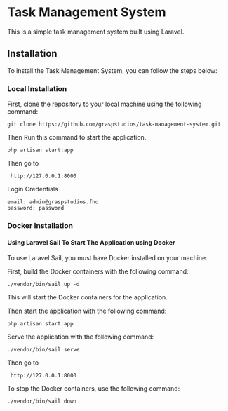 # Task Management System

This is a simple task management system built using Laravel.

## Installation

To install the Task Management System, you can follow the steps below:

### Local Installation

First, clone the repository to your local machine using the following command:

```
git clone https://github.com/graspstudios/task-management-system.git
```

Then Run this command to start the application.

```
php artisan start:app
```

Then go to

```
 http://127.0.0.1:8000
```

Login Credentials

```
email: admin@graspstudios.fho
password: password
```

### Docker Installation

#### Using Laravel Sail To Start The Application using Docker

To use Laravel Sail, you must have Docker installed on your machine.

First, build the Docker containers with the following command:

```
./vendor/bin/sail up -d
```

This will start the Docker containers for the application.

Then start the application with the following command:

```
php artisan start:app
```

Serve the application with the following command:

```
./vendor/bin/sail serve
```
Then go to

```
 http://127.0.0.1:8000
```

To stop the Docker containers, use the following command:

```
./vendor/bin/sail down
```
